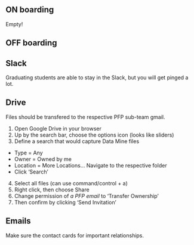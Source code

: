 ## ON boarding

Empty!

## OFF boarding

## Slack
Graduating students are able to stay in the Slack, but you will get pinged a lot.

## Drive
Files should be transfered to the respective PFP sub-team gmail.

1. Open Google Drive in your browser
2. Up by the search bar, choose the options icon (looks like sliders)
3. Define a search that would capture Data Mine files
  * Type = Any
  * Owner = Owned by me
  * Location = More Locations… Navigate to the respective folder
  * Click ‘Search’
4. Select all files (can use command/control + a)
5. Right click, then choose Share
6. Change permission of *a PFP email* to ‘Transfer Ownership’
7. Then confirm by clicking ‘Send Invitation’

## Emails
Make sure the contact cards for important relationships.
